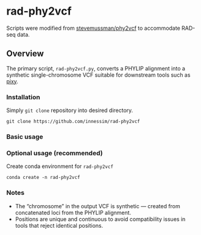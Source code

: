 # rad-phy2vcf
Scripts were modified from [stevemussman/phy2vcf](https://github.com/stevemussmann/phy2vcf) to accommodate RAD-seq data.
## Overview
The primary script, `rad-phy2vcf.py`, converts a PHYLIP alignment into a synthetic single-chromosome VCF suitable for downstream tools such as [pixy](https://pixy.readthedocs.io/en/latest/index.html).
### Installation
Simply `git clone` repository into desired directory.
```
git clone https://github.com/innessim/rad-phy2vcf
```
### Basic usage
### Optional usage (recommended)
Create conda environment for `rad-phy2vcf`
```
conda create -n rad-phy2vcf
```

### Notes
- The “chromosome” in the output VCF is synthetic — created from concatenated loci from the PHYLIP alignment.
- Positions are unique and continuous to avoid compatibility issues in tools that reject identical positions.

